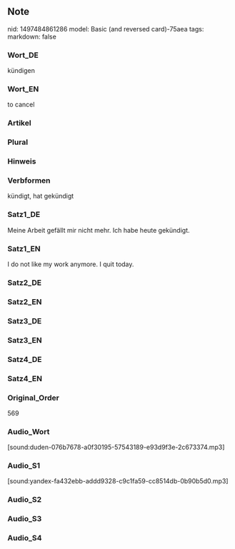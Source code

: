 ## Note
nid: 1497484861286
model: Basic (and reversed card)-75aea
tags: 
markdown: false

### Wort_DE
kündigen

### Wort_EN
to cancel

### Artikel


### Plural


### Hinweis


### Verbformen
kündigt, hat gekündigt

### Satz1_DE
Meine Arbeit gefällt mir nicht mehr. Ich habe heute gekündigt.

### Satz1_EN
I do not like my work anymore. I quit today.

### Satz2_DE


### Satz2_EN


### Satz3_DE


### Satz3_EN


### Satz4_DE


### Satz4_EN


### Original_Order
569

### Audio_Wort
[sound:duden-076b7678-a0f30195-57543189-e93d9f3e-2c673374.mp3]

### Audio_S1
[sound:yandex-fa432ebb-addd9328-c9c1fa59-cc8514db-0b90b5d0.mp3]

### Audio_S2


### Audio_S3


### Audio_S4

